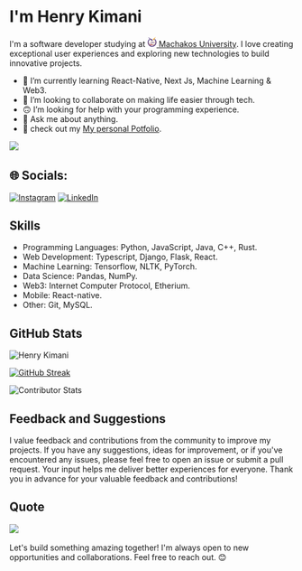 # I'm Henry Kimani

I'm a software developer studying at [<img alt="mksu_logo" width="16px" src="The-final-logo.png" /> Machakos University](https://mksu.ac.ke). I love creating exceptional user experiences and exploring new technologies to build innovative projects.

- 🌱 I’m currently learning React-Native, Next Js, Machine Learning & Web3.
- 👯 I’m looking to collaborate on making life easier through tech.
- 🙃 I’m looking for help with your programming experience.
- 💬 Ask me about anything.
- 👣 check out my [My personal Potfolio](https://henry.jetbrainscollege.com).
  
[![](https://visitcount.itsvg.in/api?id=H3nryK&icon=0&color=1)](https://visitcount.itsvg.in)

## 🌐 Socials:
[![Instagram](https://img.shields.io/badge/Instagram-%23E4405F.svg?logo=Instagram&logoColor=white)](https://instagram.com/_.h3nry_k) [![LinkedIn](https://img.shields.io/badge/LinkedIn-%230077B5.svg?logo=linkedin&logoColor=white)](https://linkedin.com/in/kimani-henry) 

## Skills

- Programming Languages: Python, JavaScript, Java, C++, Rust.
- Web Development: Typescript, Django, Flask, React.
- Machine Learning: Tensorflow, NLTK, PyTorch.
- Data Science: Pandas, NumPy.
- Web3: Internet Computer Protocol, Etherium.
- Mobile: React-native.
- Other: Git, MySQL.

## GitHub Stats

<a>
  <img src="https://github-contributor-stats.vercel.app/api?username=H3nryK&limit=7&theme=dark&combine_all_yearly_contributions=true&hide_border=true&border_radius=33.5" alt="Henry Kimani" />
</a>

[![GitHub Streak](https://github-readme-streak-stats.herokuapp.com?user=H3nryK&theme=dark&hide_border=true&border_radius=33.5&date_format=M%20j%5B%2C%20Y%5D&card_width=500&card_height=200&stroke=EB5454&sideLabels=EB5454&border=EB5454&ring=EB331D&fire=EB331D)](https://git.io/streak-stats)

![Contributor Stats](https://github-readme-stats.vercel.app/api/top-langs/?username=H3nryK&layout=donut-vertical&theme=dark&hide_border=true&border_radius=33.5)

## Feedback and Suggestions

I value feedback and contributions from the community to improve my projects. If you have any suggestions, ideas for improvement, or if you've encountered any issues, please feel free to open an issue or submit a pull request. Your input helps me deliver better experiences for everyone. Thank you in advance for your valuable feedback and contributions!

## Quote

![](https://quotes-github-readme.vercel.app/api?type=horizontal&theme=dark)
  
Let's build something amazing together! I'm always open to new opportunities and collaborations. Feel free to reach out. 😊
